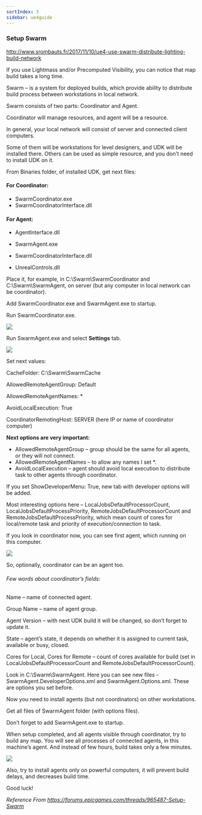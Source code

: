```yaml
---
sortIndex: 3
sidebar: ue4guide
---
```


### Setup Swarm

<http://www.srombauts.fr/2017/11/10/ue4-use-swarm-distribute-lighting-build-network>

If you use Lightmass and/or Precomputed Visibility, you can notice that map build takes a long time.

Swarm – is a system for deployed builds, which provide ability to distribute build process between workstations in local network.

Swarm consists of two parts: Coordinator and Agent.

Coordinator will manage resources, and agent will be a resource.

In general, your local network will consist of server and connected client computers.

Some of them will be workstations for level designers, and UDK will be installed there. Others can be used as simple resource, and you don’t need to install UDK on it.

From Binaries folder, of installed UDK, get next files:

#### For Coordinator:

- SwarmCoordinator.exe
- SwarmCoordinatorInterface.dll

#### For Agent:

- AgentInterface.dll

- SwarmAgent.exe

- SwarmCoordinatorInterface.dll

- UnrealControls.dll

Place it, for example, in C:\\Swarm\\SwarmCoordinator and C:\\Swarm\\SwarmAgent, on server (but any computer in local network can be coordinator).

Add SwarmCoordinator.exe and SwarmAgent.exe to startup.

Run SwarmCoordinator.exe.

![](../../assets/RunSwarmCoordinator55420277.png)

Run SwarmAgent.exe and select **Settings** tab.

![](../../assets/RunSwarmAgent82527089.png)

Set next values:

CacheFolder: C:\\Swarm\\SwarmCache

AllowedRemoteAgentGroup: Default

AllowedRemoteAgentNames: \*

AvoidLocalExecution: True

CoordinatorRemotingHost: SERVER (here IP or name of coordinator computer)

**Next options are very important:**

- AllowedRemoteAgentGroup – group should be the same for all agents, or they will not connect.
- AllowedRemoteAgentNames – to allow any names I set \*.
- AvoidLocalExecution – agent should avoid local execution to distribute task to other agents through coordinator.

If you set ShowDeveloperMenu: True, new tab with developer options will be added.

Most interesting options here – LocalJobsDefaultProcessorCount, LocalJobsDefaultProcessPriority, RemoteJobsDefaultProcessorCount and RemoteJobsDefaultProcessPriority, which mean count of cores for local/remote task and priority of execution/connection to task.

If you look in coordinator now, you can see first agent, which running on this computer.

![](../../assets/SwarmCoordinator52162751.png)

So, optionally, coordinator can be an agent too.

###### Few words about coordinator’s fields:

Name – name of connected agent.

Group Name – name of agent group.

Agent Version – with next UDK build it will be changed, so don’t forget to update it.

State – agent’s state, it depends on whether it is assigned to current task, available or busy, closed.

Cores for Local, Cores for Remote – count of cores available for build (set in LocalJobsDefaultProcessorCount and RemoteJobsDefaultProcessorCount).

Look in C:\\Swarm\\SwarmAgent. Here you can see new files - SwarmAgent.DeveloperOptions.xml and SwarmAgent.Options.xml. These are options you set before.

Now you need to install agents (but not coordinators) on other workstations.

Get all files of SwarmAgent folder (with options files).

Don’t forget to add SwarmAgent.exe to startup.

When setup completed, and all agents visible through coordinator, try to build any map. You will see all processes of connected agents, in this machine’s agent. And instead of few hours, build takes only a few minutes.

![](../../assets/SwarmAgentInAction2.png)

Also, try to install agents only on powerful computers, it will prevent build delays, and decreases build time.

Good luck!

*Reference From <https://forums.epicgames.com/threads/965487-Setup-Swarm>*
